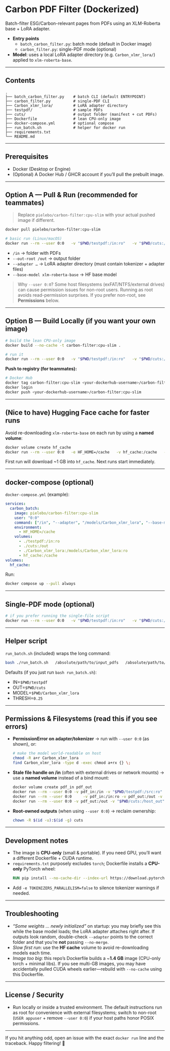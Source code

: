 # Carbon PDF Filter (Dockerized)

Batch-filter ESG/Carbon-relevant pages from PDFs using an XLM-Roberta base + LoRA adapter.

- **Entry points**  
  - `batch_carbon_filter.py`: batch mode (default in Docker image)  
  - `carbon_filter.py`: single-PDF mode (optional)
- **Model**: uses a local LoRA adapter directory (e.g. `Carbon_xlmr_lora/`) applied to `xlm-roberta-base`.

---

## Contents

```
.
├── batch_carbon_filter.py    # batch CLI (default ENTRYPOINT)
├── carbon_filter.py          # single-PDF CLI
├── Carbon_xlmr_lora/         # LoRA adapter directory
├── testpdf/                  # sample PDFs
├── cuts/                     # output folder (manifest + cut PDFs)
├── Dockerfile                # lean CPU-only image
├── docker-compose.yml        # optional compose
├── run_batch.sh              # helper for docker run
├── requirements.txt
└── README.md
```

---

## Prerequisites

- Docker (Desktop or Engine)
- (Optional) A Docker Hub / GHCR account if you’ll pull the prebuilt image.

---

## Option A — Pull & Run (recommended for teammates)

> Replace `pielebo/carbon-filter:cpu-slim` with your actual pushed image if different.

```bash
docker pull pielebo/carbon-filter:cpu-slim

# basic run (Linux/macOS)
docker run --rm --user 0:0   -v "$PWD/testpdf:/in:ro"   -v "$PWD/cuts:/out"   -v "$PWD/Carbon_xlmr_lora:/models/Carbon_xlmr_lora:ro"   pielebo/carbon-filter:cpu-slim   /in   --adapter /models/Carbon_xlmr_lora   --base-model xlm-roberta-base   --threshold 0.25   --out-root /out
```

- `/in` → folder with PDFs
- `--out-root /out` → output folder
- `--adapter …` → LoRA adapter directory (must contain tokenizer + adapter files)
- `--base-model xlm-roberta-base` → HF base model

> Why `--user 0:0`? Some host filesystems (exFAT/NTFS/external drives) can cause permission issues for non-root users. Running as root avoids read-permission surprises. If you prefer non-root, see **Permissions** below.

---

## Option B — Build Locally (if you want your own image)

```bash
# build the lean CPU-only image
docker build --no-cache -t carbon-filter:cpu-slim .

# run it
docker run --rm --user 0:0   -v "$PWD/testpdf:/in:ro"   -v "$PWD/cuts:/out"   -v "$PWD/Carbon_xlmr_lora:/models/Carbon_xlmr_lora:ro"   carbon-filter:cpu-slim   /in   --adapter /models/Carbon_xlmr_lora   --base-model xlm-roberta-base   --threshold 0.25   --out-root /out
```

**Push to registry (for teammates):**
```bash
# Docker Hub
docker tag carbon-filter:cpu-slim <your-dockerhub-username>/carbon-filter:cpu-slim
docker login
docker push <your-dockerhub-username>/carbon-filter:cpu-slim
```

---

## (Nice to have) Hugging Face cache for faster runs

Avoid re-downloading `xlm-roberta-base` on each run by using a **named volume**:

```bash
docker volume create hf_cache
docker run --rm --user 0:0   -e HF_HOME=/cache   -v hf_cache:/cache   -v "$PWD/testpdf:/in:ro"   -v "$PWD/cuts:/out"   -v "$PWD/Carbon_xlmr_lora:/models/Carbon_xlmr_lora:ro"   pielebo/carbon-filter:cpu-slim   /in --adapter /models/Carbon_xlmr_lora   --base-model xlm-roberta-base   --threshold 0.25 --out-root /out
```

First run will download ~1 GB into `hf_cache`. Next runs start immediately.

---

## docker-compose (optional)

`docker-compose.yml` (example):

```yaml
services:
  carbon_batch:
    image: pielebo/carbon-filter:cpu-slim
    user: "0:0"
    command: ["/in", "--adapter", "/models/Carbon_xlmr_lora", "--base-model", "xlm-roberta-base", "--threshold", "0.25", "--out-root", "/out"]
    environment:
      - HF_HOME=/cache
    volumes:
      - ./testpdf:/in:ro
      - ./cuts:/out
      - ./Carbon_xlmr_lora:/models/Carbon_xlmr_lora:ro
      - hf_cache:/cache
volumes:
  hf_cache:
```

Run:
```bash
docker compose up --pull always
```

---

## Single-PDF mode (optional)

```bash
# if you prefer running the single-file script
docker run --rm --user 0:0   -v "$PWD/testpdf:/in:ro"   -v "$PWD/cuts:/out"   -v "$PWD/Carbon_xlmr_lora:/models/Carbon_xlmr_lora:ro"   pielebo/carbon-filter:cpu-slim   python /app/carbon_filter.py /in/Climate-Report-2024.pdf   --adapter /models/Carbon_xlmr_lora   --base-model xlm-roberta-base   --threshold 0.25   --out /out/cut_Carbon_climate.pdf
```

---

## Helper script

`run_batch.sh` (included) wraps the long command:

```bash
bash ./run_batch.sh   /absolute/path/to/input_pdfs   /absolute/path/to/output_cuts   /absolute/path/to/Carbon_xlmr_lora   0.25
```

Defaults (if you just run `bash run_batch.sh`):  
- IN=`$PWD/testpdf`  
- OUT=`$PWD/cuts`  
- MODEL=`$PWD/Carbon_xlmr_lora`  
- THRESH=`0.25`

---

## Permissions & Filesystems (read this if you see errors)

- **PermissionError on adapter/tokenizer** → run with `--user 0:0` (as shown), or:
  ```bash
  # make the model world-readable on host
  chmod -R a+r Carbon_xlmr_lora
  find Carbon_xlmr_lora -type d -exec chmod a+rx {} \;
  ```
- **Stale file handle on /in** (often with external drives or network mounts) → use a **named volume** instead of a bind mount:
  ```bash
  docker volume create pdf_in pdf_out
  docker run --rm --user 0:0 -v pdf_in:/in -v "$PWD/testpdf:/src:ro" python:3.10-slim     bash -lc 'rm -rf /in/* && cp -a /src/. /in/'
  docker run --rm --user 0:0     -v pdf_in:/in:ro -v pdf_out:/out -v hf_cache:/cache     -v "$PWD/Carbon_xlmr_lora:/models/Carbon_xlmr_lora:ro"     pielebo/carbon-filter:cpu-slim /in --adapter /models/Carbon_xlmr_lora     --base-model xlm-roberta-base --threshold 0.25 --out-root /out
  docker run --rm --user 0:0 -v pdf_out:/out -v "$PWD/cuts:/host_out"     python:3.10-slim bash -lc 'cp -a /out/. /host_out/'
  ```
- **Root-owned outputs** (when using `--user 0:0`) → reclaim ownership:
  ```bash
  chown -R $(id -u):$(id -g) cuts
  ```

---

## Development notes

- The image is **CPU-only** (small & portable). If you need GPU, you’ll want a different Dockerfile + CUDA runtime.
- `requirements.txt` purposely excludes `torch`; Dockerfile installs a **CPU-only** PyTorch wheel:
  ```dockerfile
  RUN pip install --no-cache-dir --index-url https://download.pytorch.org/whl/cpu torch==2.4.1
  ```
- Add `-e TOKENIZERS_PARALLELISM=false` to silence tokenizer warnings if needed.

---

## Troubleshooting

- _“Some weights … newly initialized”_ on startup: you may briefly see this while the base model loads; the LoRA adapter attaches right after. If outputs look random, double-check `--adapter` points to the correct folder and that you’re **not** passing `--no-merge`.
- _Slow first run_: use the **HF cache** volume to avoid re-downloading models each time.
- _Image too big_: this repo’s Dockerfile builds a ~**1.4 GB** image (CPU-only torch + minimal libs). If you see multi-GB images, you may have accidentally pulled CUDA wheels earlier—rebuild with `--no-cache` using this Dockerfile.

---

## License / Security

- Run locally or inside a trusted environment. The default instructions run as root for convenience with external filesystems; switch to non-root (`USER appuser` + remove `--user 0:0`) if your host paths honor POSIX permissions.

---

If you hit anything odd, open an issue with the exact `docker run` line and the traceback. Happy filtering! 🎯
